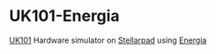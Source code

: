 UK101-Energia
=============

[UK101](https://en.wikipedia.org/wiki/Compukit_UK101) Hardware simulator on [Stellarpad](http://www.energia.nu/Guide_StellarisLaunchPad.html) using [Energia](http://energia.nu/)
